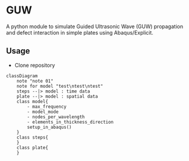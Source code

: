 # GUW
A python module to simulate Guided Ultrasonic Wave (GUW) propagation and defect interaction in simple plates using Abaqus/Explicit. 

## Usage
- Clone repository

```mermaid
classDiagram
    note "note 01"
    note for model "test\ntest\ntest"
    steps --|> model : time data
    plate --|> model : spatial data
    class model{
        - max_frequency
        - model_mode
        - nodes_per_wavelength
        - elements_in_thickness_direction
        setup_in_abaqus()
    }
    class steps{
    }
    class plate{
    }
```